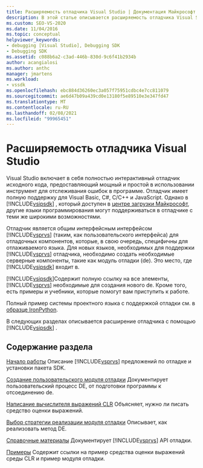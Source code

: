 ```yaml
---
title: Расширяемость отладчика Visual Studio | Документация Майкрософт
description: В этой статье описывается расширяемость отладчика Visual Studio и приводятся ссылки на статьи, посвященные отладке Visual Studio.
ms.custom: SEO-VS-2020
ms.date: 11/04/2016
ms.topic: conceptual
helpviewer_keywords:
- debugging [Visual Studio], Debugging SDK
- Debugging SDK
ms.assetid: c088b6a2-c3ad-446b-830d-9c6f41b2934b
author: acangialosi
ms.author: anthc
manager: jmartens
ms.workload:
- vssdk
ms.openlocfilehash: ebc884d36260ec3a057f75951cdbc4e7cc811079
ms.sourcegitcommit: ae6d47b09a439cd0e13180f5e89510e3e347fd47
ms.translationtype: MT
ms.contentlocale: ru-RU
ms.lasthandoff: 02/08/2021
ms.locfileid: "99965451"
---
```

# <a name="visual-studio-debugger-extensibility"></a>Расширяемость отладчика Visual Studio
Visual Studio включает в себя полностью интерактивный отладчик исходного кода, предоставляющий мощный и простой в использовании инструмент для отслеживания ошибок в программе. Отладчик имеет полную поддержку для Visual Basic, C#, C/C++ и JavaScript. Однако в [!INCLUDE[vsipsdk](../../extensibility/includes/vsipsdk_md.md)] , который доступен в [центре загрузки Майкрософт](https://www.microsoft.com/download/details.aspx?id=21835), другие языки программирования могут поддерживаться в отладчике с теми же широкими возможностями.

 Отладчик является общим интерфейсным интерфейсом [!INCLUDE[vsprvs](../../code-quality/includes/vsprvs_md.md)] (таким, как пользовательского интерфейса) для отладочных компонентов, которые, в свою очередь, специфичны для отлаживаемого языка. Для новых языков, необходимых для поддержки [!INCLUDE[vsprvs](../../code-quality/includes/vsprvs_md.md)] отладчика, необходимо создать необходимые серверные компоненты, такие как модуль отладки (de). Это место, где [!INCLUDE[vsipsdk](../../extensibility/includes/vsipsdk_md.md)] входит в.

 [!INCLUDE[vsipsdk](../../extensibility/includes/vsipsdk_md.md)]Содержит полную ссылку на все элементы, [!INCLUDE[vsprvs](../../code-quality/includes/vsprvs_md.md)] необходимые для создания нового de. Кроме того, есть примеры и учебники, которые помогут вам приступить к работе.

 Полный пример системы проектного языка с поддержкой отладки см. в [образце IronPython](https://www.microsoft.com/download/details.aspx?id=55984).

 В следующих разделах описывается расширение отладчика с помощью [!INCLUDE[vsipsdk](../../extensibility/includes/vsipsdk_md.md)] .

## <a name="in-this-section"></a>Содержание раздела
 [Начало работы](../../extensibility/debugger/getting-started-with-debugger-extensibility.md) Описание [!INCLUDE[vsprvs](../../code-quality/includes/vsprvs_md.md)] предложений по отладке и установки пакета SDK.

 [Создание пользовательского модуля отладки](../../extensibility/debugger/creating-a-custom-debug-engine.md) Документирует пользовательский процесс DE, от подготовки программы к отсоединению de.

 [Написание вычислителя выражений CLR](../../extensibility/debugger/writing-a-common-language-runtime-expression-evaluator.md) Объясняет, нужно ли писать средство оценки выражений.

 [Выбор стратегии реализации модуля отладки](../../extensibility/debugger/choosing-a-debug-engine-implementation-strategy.md) Описывает, как реализовать метод DE.

 [Справочные материалы](../../extensibility/debugger/reference/reference-visual-studio-debugging-apis.md) Документирует [!INCLUDE[vsprvs](../../code-quality/includes/vsprvs_md.md)] API отладки.

 [Примеры](../../extensibility/debugger/visual-studio-debugging-samples.md) Содержит ссылки на пример средства оценки выражений среды CLR и пример модуля отладки.

